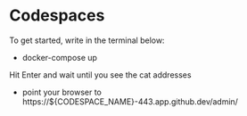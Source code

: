 # Codespaces

To get started, write in the terminal below:

- docker-compose up

Hit Enter and wait until you see the cat addresses

- point your browser to https://${CODESPACE_NAME}-443.app.github.dev/admin/

